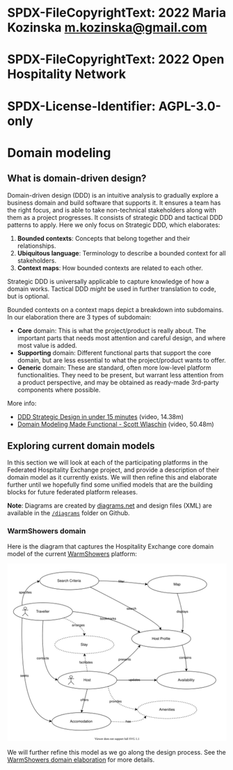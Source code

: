 # SPDX-FileCopyrightText: 2022 Maria Kozinska <m.kozinska@gmail.com>
# SPDX-FileCopyrightText: 2022 Open Hospitality Network
#
# SPDX-License-Identifier: AGPL-3.0-only

# Domain modeling

## What is domain-driven design?

Domain-driven design (DDD) is an intuitive analysis to gradually explore a business domain and build software that supports it. It ensures a team has the right focus, and is able to take non-technical stakeholders along with them as a project progresses. It consists of strategic DDD and tactical DDD patterns to apply. Here we only focus on Strategic DDD, which elaborates:

1. **Bounded contexts**: Concepts that belong together and their relationships.
2. **Ubiquitous language**: Terminology to describe a bounded context for all stakeholders.
3. **Context maps**: How bounded contexts are related to each other.

Strategic DDD is universally applicable to capture knowledge of how a domain works. Tactical DDD _might_ be used in further translation to code, but is optional.

Bounded contexts on a context maps depict a breakdown into subdomains. In our elaboration there are 3 types of subdomain:

- **Core** domain: This is what the project/product is really about. The important parts that needs most attention and careful design, and where most value is added.
- **Supporting** domain: Different functional parts that support the core domain, but are less essential to what the project/product wants to offer.
- **Generic** domain: These are standard, often more low-level platform functionalities. They need to be present, but warrant less attention from a product perspective, and may be obtained as ready-made 3rd-party components where possible.

More info:

- [DDD Strategic Design in under 15 minutes](https://yewtu.be/watch?v=Evers5npkmE) (video, 14.38m)
- [Domain Modeling Made Functional - Scott Wlaschin](https://yewtu.be/watch?v=2JB1_e5wZmU) (video, 50.48m)

## Exploring current domain models

In this section we will look at each of the participating platforms in the Federated Hospitality Exchange project, and provide a description of their domain model as it currently exists. We will then refine this and elaborate further until we hopefully find some unified models that are the building blocks for future federated platform releases.

**Note**: Diagrams are created by [diagrams.net](https://app.diagrams.net/) and design files (XML) are available in the [`/diagrams`]({{site.github.repository_url}}/tree/main/diagrams) folder on Github.

### WarmShowers domain

Here is the diagram that captures the Hospitality Exchange core domain model of the current [WarmShowers](https://warmshowers.org) platform:

[![WarmShowers Domain Model](/diagrams/warmshowers-hospitality-domain-model.svg)](warmshowers-domain)

We will further refine this model as we go along the design process. See the [WarmShowers domain elaboration](warmshowers-domain.md) for more details.
